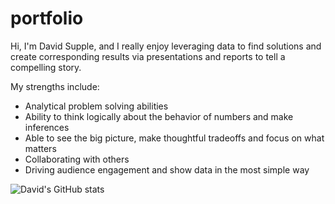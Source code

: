 # portfolio
Hi, I'm David Supple, and I really enjoy leveraging data to find solutions and create corresponding results via presentations and reports to tell a compelling story.  

My strengths include:
  - Analytical problem solving abilities
  - Ability to think logically about the behavior of numbers and make inferences
  - Able to see the big picture, make thoughtful tradeoffs and focus on what matters
  - Collaborating with others
  - Driving audience engagement and show data in the most simple way

![David's GitHub stats](https://github-readme-stats.vercel.app/api?username=DSupps&hide=stars&show_icons=true&theme=radical)


